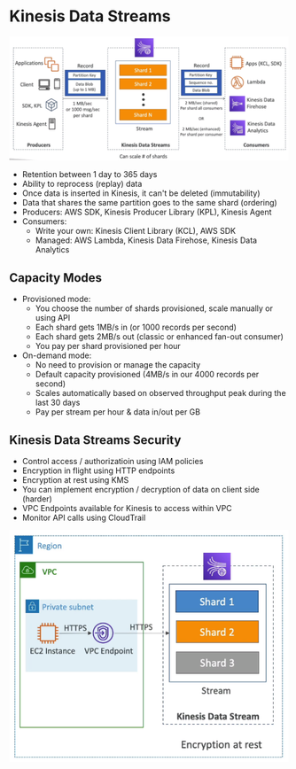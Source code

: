# Kinesis Data Streams

![](img/2022-04-27-07-34-56.png)

- Retention between 1 day to 365 days
- Ability to reprocess (replay) data
- Once data is inserted in Kinesis, it can't be deleted (immutability)
- Data that shares the same partition goes to the same shard (ordering)
- Producers: AWS SDK, Kinesis Producer Library (KPL), Kinesis Agent
- Consumers:
    - Write your own: Kinesis Client Library (KCL), AWS SDK
    - Managed: AWS Lambda, Kinesis Data Firehose, Kinesis Data Analytics

## Capacity Modes

- Provisioned mode:
    - You choose the number of shards provisioned, scale manually or using API
    - Each shard gets 1MB/s in (or 1000 records per second)
    - Each shard gets 2MB/s out (classic or enhanced fan-out consumer)
    - You pay per shard provisioned per hour
- On-demand mode:
    - No need to provision or manage the capacity
    - Default capacity provisioned (4MB/s in our 4000 records per second)
    - Scales automatically based on observed throughput peak during the last 30 days
    - Pay per stream per hour & data in/out per GB

## Kinesis Data Streams Security

- Control access / authorizatioin using IAM policies
- Encryption in flight using HTTP endpoints
- Encryption at rest using KMS
- You can implement encryption / decryption of data on client side (harder)
- VPC Endpoints available for Kinesis to access within VPC
- Monitor API calls using CloudTrail

![](img/2022-04-27-07-40-50.png)